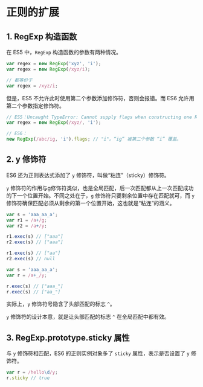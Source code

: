 # 正则的扩展

## 1. RegExp 构造函数

在 ES5 中，`RegExp` 构造函数的参数有两种情况。

```javascript
var regex = new RegExp('xyz', 'i');
var regex = new RegExp(/xyz/i);

// 都等价于
var regex = /xyz/i;
```

但是，ES5 不允许此时使用第二个参数添加修饰符，否则会报错。而 ES6 允许用第二个参数指定修饰符。

```javascript
// ES5：Uncaught TypeError: Cannot supply flags when constructing one RegExp from another
var regex = new RegExp(/xyz/, 'i');

// ES6：
new RegExp(/abc/ig, 'i').flags; // "i"。“ig” 被第二个参数 “i” 覆盖。
```

## 2. y 修饰符

ES6 还为正则表达式添加了 `y` 修饰符，叫做“粘连”（sticky）修饰符。

`y` 修饰符的作用与g修饰符类似，也是全局匹配，后一次匹配都从上一次匹配成功的下一个位置开始。不同之处在于，`g` 修饰符只要剩余位置中存在匹配就可，而 `y` 修饰符确保匹配必须从剩余的第一个位置开始，这也就是“粘连”的涵义。

```javascript
var s = 'aaa_aa_a';
var r1 = /a+/g;
var r2 = /a+/y;

r1.exec(s) // ["aaa"]
r2.exec(s) // ["aaa"]

r1.exec(s) // ["aa"]
r2.exec(s) // null
```

```javascript
var s = 'aaa_aa_a';
var r = /a+_/y;

r.exec(s) // ["aaa_"]
r.exec(s) // ["aa_"]
```

实际上，`y` 修饰符号隐含了头部匹配的标志 `^`。

`y` 修饰符的设计本意，就是让头部匹配的标志 `^` 在全局匹配中都有效。

## 3. RegExp.prototype.sticky 属性

与 `y` 修饰符相匹配，ES6 的正则实例对象多了 `sticky` 属性，表示是否设置了 `y` 修饰符。

```javascript
var r = /hello\d/y;
r.sticky // true
```